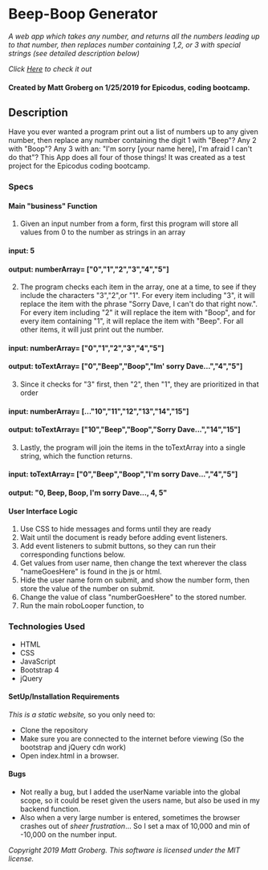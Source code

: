 # Beep-Boop Generator

_A web app which takes any number, and returns all the numbers leading up to that number, then replaces number containing 1,2, or 3 with special strings (see detailed description below)_

_Click <a href="https://grobergm.github.io/beepBoop">Here</a> to check it out_

#### Created by Matt Groberg on 1/25/2019 for Epicodus, coding bootcamp.

## Description

Have you ever wanted a program print out a list of numbers up to any given number, then replace any number containing the digit 1 with "Beep"? Any 2 with "Boop"? Any 3 with an: "I'm sorry [your name here], I'm afraid I can't do that"? This App does all four of those things! It was created as a test project for the Epicodus coding bootcamp.


### Specs

#### Main "business" Function

1. Given an input number from a form, first this program will store all values from 0 to the number as strings in an array
#### input: 5
#### output: numberArray= ["0","1","2","3","4","5"]
2. The program checks each item in the array, one at a time,  to see if they include the characters "3","2",or "1". For every item including "3", it will replace the item with the phrase "Sorry Dave, I can't do that right now.". For every item including "2" it will replace the item with "Boop", and for every item containing "1", it will replace the item with "Beep". For all other items, it will just print out the number.
#### input: numberArray= ["0","1","2","3","4","5"]
#### output: toTextArray= ["0","Beep","Boop","Im' sorry Dave...","4","5"]
3. Since it checks for "3" first, then "2", then "1", they are prioritized in that order
#### input: numberArray= [..."10","11","12","13","14","15"]
#### output: toTextArray= ["10","Beep","Boop","Sorry Dave...","14","15"]
3. Lastly, the program will join the items in the toTextArray into a single string, which the function returns.
#### input: toTextArray= ["0","Beep","Boop","I'm sorry Dave...","4","5"]
#### output: "0, Beep, Boop, I'm sorry Dave..., 4, 5"

#### User Interface Logic
1. Use CSS to hide messages and forms until they are ready
2. Wait until the document is ready before adding event listeners.
3. Add event listeners to submit buttons, so they can run their corresponding functions below.
4. Get values from user name, then change the text wherever the class "nameGoesHere" is found in the js or html.
5. Hide the user name form on submit, and show the number form, then store the value of the number on submit.
6. Change the value of class "numberGoesHere" to the stored number.
7. Run the main roboLooper function, to 

### Technologies Used
* HTML
* CSS
* JavaScript
* Bootstrap 4
* jQuery

#### SetUp/Installation Requirements

_This is a static website,_ so you only need to:
* Clone the repository
* Make sure you are connected to the internet before viewing (So the bootstrap and jQuery cdn work)
* Open index.html in a browser.

#### Bugs
* Not really a bug, but I added the userName variable into the global scope, so it could be reset given the users name, but also be used in my backend function.
* Also when a very large number is entered, sometimes the browser crashes out of _sheer frustration_... So I set a max of 10,000 and min of -10,000 on the number input.

_Copyright 2019 Matt Groberg._
_This software is licensed under the MIT license._
